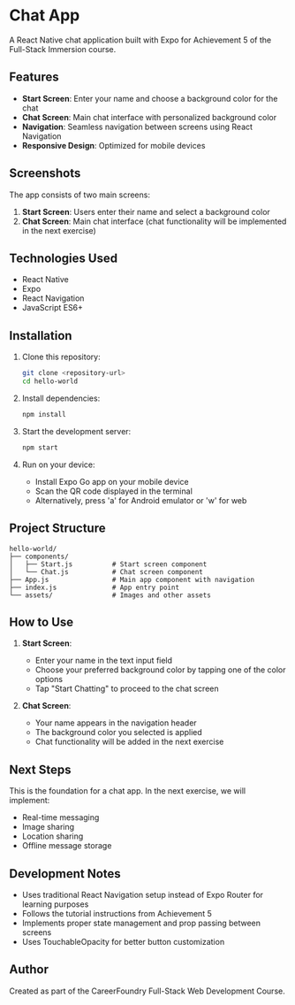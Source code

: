 # Chat App

A React Native chat application built with Expo for Achievement 5 of the Full-Stack Immersion course.

## Features

- **Start Screen**: Enter your name and choose a background color for the chat
- **Chat Screen**: Main chat interface with personalized background color
- **Navigation**: Seamless navigation between screens using React Navigation
- **Responsive Design**: Optimized for mobile devices

## Screenshots

The app consists of two main screens:

1. **Start Screen**: Users enter their name and select a background color
2. **Chat Screen**: Main chat interface (chat functionality will be implemented in the next exercise)

## Technologies Used

- React Native
- Expo
- React Navigation
- JavaScript ES6+

## Installation

1. Clone this repository:
   ```bash
   git clone <repository-url>
   cd hello-world
   ```

2. Install dependencies:
   ```bash
   npm install
   ```

3. Start the development server:
   ```bash
   npm start
   ```

4. Run on your device:
   - Install Expo Go app on your mobile device
   - Scan the QR code displayed in the terminal
   - Alternatively, press 'a' for Android emulator or 'w' for web

## Project Structure

```
hello-world/
├── components/
│   ├── Start.js          # Start screen component
│   └── Chat.js           # Chat screen component
├── App.js                # Main app component with navigation
├── index.js              # App entry point
└── assets/               # Images and other assets
```

## How to Use

1. **Start Screen**: 
   - Enter your name in the text input field
   - Choose your preferred background color by tapping one of the color options
   - Tap "Start Chatting" to proceed to the chat screen

2. **Chat Screen**: 
   - Your name appears in the navigation header
   - The background color you selected is applied
   - Chat functionality will be added in the next exercise

## Next Steps

This is the foundation for a chat app. In the next exercise, we will implement:
- Real-time messaging
- Image sharing
- Location sharing
- Offline message storage

## Development Notes

- Uses traditional React Navigation setup instead of Expo Router for learning purposes
- Follows the tutorial instructions from Achievement 5
- Implements proper state management and prop passing between screens
- Uses TouchableOpacity for better button customization

## Author

Created as part of the CareerFoundry Full-Stack Web Development Course.